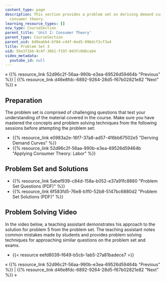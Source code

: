 ```yaml
---
content_type: page
description: This section provides a problem set on deriving demand curves and applying
  consumer theory.
learning_resource_types: []
ocw_type: CourseSection
parent_title: 'Unit 2: Consumer Theory'
parent_type: CourseSection
parent_uid: 6d0eabb4-bf84-c44f-6ed5-096dcf2cf3a4
title: Problem Set 3
uid: 5be371bb-9c4f-36b1-f197-043fc0d6cab4
video_metadata:
  youtube_id: null
---
```


« {{% resource_link 52d96c2f-56aa-990b-e3ea-69526d59464b "Previous" %}} | {{% resource_link d46e8fdc-6892-9264-28d5-f67b02821e82 "Next" %}} »

Preparation
-----------

The problem set is comprised of challenging questions that test your understanding of the material covered in the course. Make sure you have mastered the concepts and problem solving techniques from the following sessions before attempting the problem set:

*   {{% resource_link e0983a2e-16f7-37a8-ad57-4f6bb67502e5 "Deriving Demand Curves" %}}
*   {{% resource_link 52d96c2f-56aa-990b-e3ea-69526d59464b "Applying Consumer Theory: Labor" %}}

Problem Set and Solutions
-------------------------

*   {{% resource_link 5abef939-c84d-158a-b052-e37a91fc8880 "Problem Set Questions (PDF)" %}}
*   {{% resource_link 6f583fd5-76e8-b1f0-52b8-5147bc6880d2 "Problem Set Solutions (PDF)" %}}

Problem Solving Video
---------------------

In the video below, a teaching assistant demonstrates his approach to the solution for problem 5 from the problem set. The teaching assistant notes common mistakes made by students and provides problem solving techniques for approaching similar questions on the problem set and exams.

*   {{< resource eefd8039-f649-b5cb-1ab5-27a81badece7 >}}

« {{% resource_link 52d96c2f-56aa-990b-e3ea-69526d59464b "Previous" %}} | {{% resource_link d46e8fdc-6892-9264-28d5-f67b02821e82 "Next" %}} »